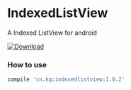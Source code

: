 IndexedListView
========

A Indexed ListView for android

[ ![Download](https://api.bintray.com/packages/kangqiao610/maven/IndexedListView/images/download.svg) ](https://bintray.com/kangqiao610/maven/IndexedListView/_latestVersion)

### How to use

```groovy
compile 'cn.kq:indexedlistview:1.0.2'
```

